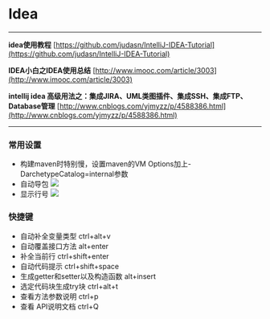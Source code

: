 # Idea

---

**idea使用教程**	[https://github.com/judasn/IntelliJ-IDEA-Tutorial](https://github.com/judasn/IntelliJ-IDEA-Tutorial)

**IDEA小白之IDEA使用总结**	[http://www.imooc.com/article/3003](http://www.imooc.com/article/3003)

**intellij idea 高级用法之：集成JIRA、UML类图插件、集成SSH、集成FTP、Database管理**	[http://www.cnblogs.com/yjmyzz/p/4588386.html](http://www.cnblogs.com/yjmyzz/p/4588386.html)

---

### 常用设置
* 构建maven时特别慢，设置maven的VM Options加上-DarchetypeCatalog=internal参数
* 自动导包
  ![](http://i.imgur.com/Sfg8i3f.jpg)
* 显示行号
  ![](http://i.imgur.com/OmSAQaN.jpg)

### 快捷键
* 自动补全变量类型   ctrl+alt+v
* 自动覆盖接口方法	alt+enter
* 补全当前行		ctrl+shift+enter
* 自动代码提示	ctrl+shift+space
* 生成getter和setter以及构造函数		alt+insert
* 选定代码块生成try块		ctrl+alt+t
* 查看方法参数说明		ctrl+p
* 查看 API说明文档		ctrl+Q